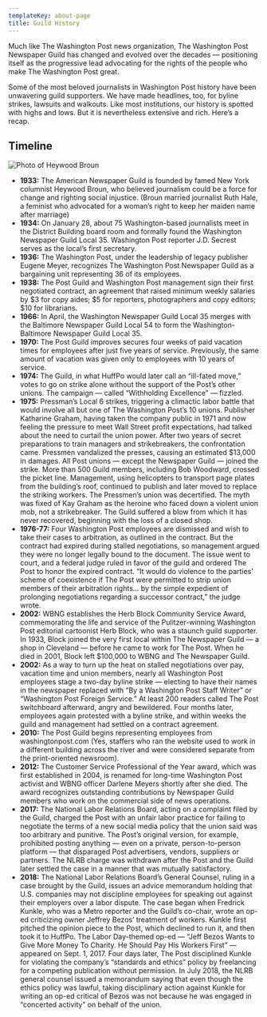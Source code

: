 ```yaml
---
templateKey: about-page
title: Guild History
---
```


Much like The Washington Post news organization, The Washington Post Newspaper Guild has changed and evolved over the decades — positioning itself as the progressive lead advocating for the rights of the people who make The Washington Post great.

Some of the most beloved journalists in Washington Post history have been unwavering guild supporters. We have made headlines, too, for byline strikes, lawsuits and walkouts. Like most institutions, our history is spotted with highs and lows. But it is nevertheless extensive and rich. Here’s a recap.

## Timeline
![Photo of Heywood Broun](./img/photos/heywood-broun-2.jpg  "Heywood Broun")

* __1933:__ The American Newspaper Guild is founded by famed New York columnist Heywood Broun, who believed journalism could be a force for change and righting social injustice. (Broun married journalist Ruth Hale, a feminist who advocated for a woman’s right to keep her maiden name after marriage)
* __1934:__ On January 28, about 75 Washington-based journalists meet in the District Building board room and formally found the Washington Newspaper Guild Local 35. Washington Post reporter J.D. Secrest serves as the local’s first secretary.
* __1936:__ The Washington Post, under the leadership of legacy publisher Eugene Meyer, recognizes The Washington Post Newspaper Guild as a bargaining unit representing 36 of its employees.
* __1938:__ The Post Guild and Washington Post management sign their first negotiated contract, an agreement that raised minimum weekly salaries by $3 for copy aides; $5 for reporters, photographers and copy editors; $10 for librarians.
* __1966:__ In April, the Washington Newspaper Guild Local 35 merges with the Baltimore Newspaper Guild Local 54 to form the Washington-Baltimore Newspaper Guild Local 35.
* __1970:__ The Post Guild improves secures four weeks of paid vacation times for employees after just five years of service. Previously, the same amount of vacation was given only to employees with 10 years of service.
* __1974:__  The Guild, in what HuffPo would later call an “ill-fated move,” votes to go on strike alone without the support of the Post’s other unions. The campaign — called “Withholding Excellence” — fizzled.
* __1975:__ Pressman’s Local 6 strikes, triggering a climactic labor battle that would involve all but one of The Washington Post’s 10 unions. Publisher Katharine Graham, having taken the company public in 1971 and now feeling the pressure to meet Wall Street profit expectations, had talked about the need to curtail the union power. After two years of secret preparations to train managers and strikebreakers, the confrontation came. Pressmen vandalized the presses, causing an estimated $13,000 in damages. All Post unions — except the Newspaper Guild — joined the strike. More than 500 Guild members, including Bob Woodward, crossed the picket line. Management, using helicopters to transport page plates from the building’s roof, continued to publish and later moved to replace the striking workers. The Pressmen’s union was decertified. The myth was fixed of Kay Graham as the heroine who faced down a violent union mob, not a strikebreaker. The Guild suffered a blow from which it has never recovered, beginning with the loss of a closed shop.
* __1976-77:__ Four Washington Post employees are dismissed and wish to take their cases to arbitration, as outlined in the contract. But the contract had expired during stalled negotiations, so management argued they were no longer legally bound to the document. The issue went to court, and a federal judge ruled in favor of the guild and ordered The Post to honor the expired contract. “It would do violence to the parties' scheme of coexistence if The Post were permitted to strip union members of their arbitration rights... by the simple expedient of prolonging negotiations regarding a successor contract,” the judge wrote.
* __2002:__ WBNG establishes the Herb Block Community Service Award, commemorating the life and service of the Pulitzer-winning Washington Post editorial cartoonist Herb Block, who was a staunch guild supporter. In 1933, Block joined the very first local within The Newspaper Guild — a shop in Cleveland — before he came to work for The Post. When he died in 2001, Block left $100,000 to WBNG and The Newspaper Guild.
* __2002:__ As a way to turn up the heat on stalled negotiations over pay, vacation time and union members, nearly all Washington Post employees stage a two-day byline strike — electing to have their names in the newspaper replaced with “By a Washington Post Staff Writer” or “Washington Post Foreign Service.” At least 200 readers called The Post switchboard afterward, angry and bewildered. Four months later, employees again protested with a byline strike, and within weeks the guild and management had settled on a contract agreement.
* __2010:__ The Post Guild begins representing employees from washingtonpost.com (Yes, staffers who ran the website used to work in a different building across the river and were considered separate from the print-oriented newsroom).
* __2012:__ The Customer Service Professional of the Year award, which was first established in 2004, is renamed for long-time Washington Post activist and WBNG officer Darlene Meyers shortly after she died. The award recognizes outstanding contributions by Newspaper Guild members who work on the commercial side of news operations.
* __2017:__ The National Labor Relations Board, acting on a complaint filed by the Guild, charged the Post with an unfair labor practice for failing to negotiate the terms of a new social media policy that the union said was too arbitrary and punitive. The Post’s original version, for example, prohibited posting anything — even on a private, person-to-person platform — that disparaged Post advertisers, vendors, suppliers or partners. The NLRB charge was withdrawn after the Post and the Guild later settled the case in a manner that was mutually satisfactory.
* __2018:__ The National Labor Relations Board’s General Counsel, ruling in a case brought by the Guild, issues an advice memorandum holding that U.S. companies may not discipline employees for speaking out against their employers over a labor dispute. The case began when Fredrick Kunkle, who was a Metro reporter and the Guild’s co-chair, wrote an op-ed criticizing owner Jeffrey Bezos’ treatment of workers. Kunkle first pitched the opinion piece to the Post, which declined to run it, and then took it to HuffPo. The Labor Day-themed op-ed — “Jeff Bezos Wants to Give More Money To Charity. He Should Pay His Workers First” — appeared on Sept. 1, 2017. Four days later, The Post disciplined Kunkle for violating the company’s “standards and ethics” policy by freelancing for a competing publication without permission. In July 2018, the NLRB general counsel issued a memorandum saying that even though the ethics policy was lawful, taking disciplinary action against Kunkle for writing an op-ed critical of Bezos was not because he was engaged in “concerted activity” on behalf of the union.

